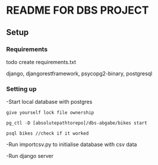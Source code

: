 
# README FOR DBS PROJECT

## Setup

### Requirements

todo create requirements.txt

django, djangorestframework, psycopg2-binary, postgresql

### Setting up

-Start local database with postgres

    give yourself lock file ownership    

    pg_ctl -D [absolutepathtorepo]/dbs-abgabe/bikes start

    psql bikes //check if it worked

-Run importcsv.py to initialise database with csv data

-Run django server
